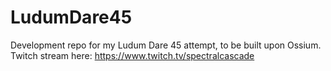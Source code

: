 # LudumDare45
Development repo for my Ludum Dare 45 attempt, to be built upon Ossium. Twitch stream here: https://www.twitch.tv/spectralcascade
